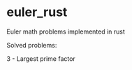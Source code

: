 # euler_rust
Euler math problems implemented in rust

Solved problems:

3   -   Largest prime factor
